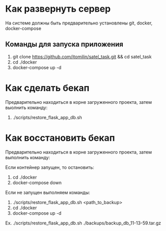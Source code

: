 # Как развернуть сервер
На системе должны быть предварительно установлены git, docker, docker-compose

## Команды для запуска приложения
1) git clone https://github.com/itomilin/satel_task.git && cd satel_task
2) cd ./docker
3) docker-compose up -d

# Как сделать бекап

Предварительно находиться в корне загруженного проекта, затем выолнить команду:
1) ./scripts/restore_flask_app_db.sh

# Как восстановить бекап

Предварительно находиться в корне загруженного проекта, затем выполнить команду:

Если контейнер запущен, то остановить:
1) cd ./docker
2) docker-compose down

Если не запущен выполняем команды:
1) ./scripts/restore_flask_app_db.sh <path_to_backup>
2) cd ./docker
3) docker-compose up -d

Ex. ./scripts/restore_flask_app_db.sh ./backups/backup_db_11-13-59.tar.gz

